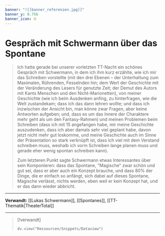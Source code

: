 ```yaml
---
banner: "![[banner_referenzen.jpg]]"
banner_y: 0.756
banner_icon: ⛓️
---
```


# Gespräch mit Schwermann über das Spontane

> Ich hatte gerade bei unserer vorletzten TT-Nacht ein schönes Gespräch mit Schwermann, in dem ich ihm kurz erzählte, wie ich mir das Schreiben vorstellte (mit den drei Ebenen – der Unterhaltung zum Maximalen, Rührenden, Fesselnden hin; dem Wert der Geschichte mit der Veränderung des Lesers für genutzte Zeit; der Demut des Autors mit Kants Menschen und den Nicht-Marionetten), von meiner Geschichte (wie ich beim Ausdenken anfing, zu hinterfragen, wie die Welt zustandekam; dass ich das dann lehren wollte; und dass ich inzwischen der Ansicht bin, man könne zwar Fragen, aber keine Antworten aufgeben; und, dass es um das Innere der Charaktere mehr geht als um den Fantasy-Rahmen) und meinen Problemen beim Schreiben (dass ich mit 15 angefangen habe, mir meine Geschichte auszudenken, dass ich aber damals sehr viel geplant habe, davon jetzt nicht mehr gut loskomme, und meine Geschichte auch im Sinne der Präsentation so stark verknüpft ist, dass ich viel mit dem Verstand schreiben muss, weshalb ich vorm Schreiben lange planen muss und gerade eher wenig spontan schreiben kann).
> 
> Zum letzteren Punkt sagte Schwermann etwas Interessantes über sein Komponieren: dass das Spontane, "Magische" zwar schön und gut sei, dass er aber auch ein Konzept brauche, und dass 80% der Dinge, die er einfach so anfängt, sich dabei auf dieses Spontane, Magische verlässt, nichts werden, eben weil er kein Konzept hat, und er das dann wieder abbricht.

---

**Verwandt:** [[Lukas Schwermann]], [[Spontanes]], [[TT-Thematik|TheaterTotal]]

---

> [!verwandt]
> ```dataviewjs
> dv.view("Ressourcen/Snippets/Dataview")
> ```